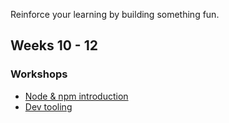 Reinforce your learning by building something fun.

## Weeks 10 - 12

### Workshops

- [Node & npm introduction](/workshops/node-npm-intro/)
- [Dev tooling](/workshops/dev-tooling/)
